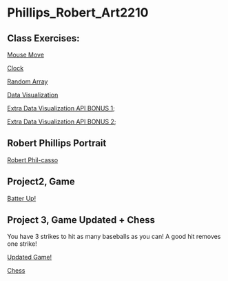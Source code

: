 
# Phillips_Robert_Art2210

## Class Exercises:

[Mouse Move](https://rmphill0210.github.io/Personal/Exercises/Phillips_Robert_Art2210_mouseMove_Fall2019/mouseMove.html)

[Clock](https://rmphill0210.github.io/Personal/Exercises/Phillips_Robert_Art2210_Clock_Fall2019/Clock.html)

[Random Array](https://rmphill0210.github.io/Personal/Exercises/Phillips_Robert_Art2210_randomArray_Fall2019/randomArray.html)

[Data Visualization](https://rmphill0210.github.io/Personal/Exercises/Phillips_Robert_Art2210_json_Fall2019/Nov4.html)

[Extra Data Visualization API BONUS 1](https://rmphill0210.github.io/Personal/Exercises/Phillips_Robert_Art2210_weather_Fall2019/Nov6.html);

[Extra Data Visualization API BONUS 2](https://rmphill0210.github.io/Personal/Exercises/Phillips_Robert_Art2210_ISS_Fall2019/Nov11.html);


## Robert Phillips Portrait

[Robert Phil-casso](https://rmphill0210.github.io/Personal/Projects/Phillips_Robert_ART2210_Self-portrait_Fall2019/Index.html)


## Project2, Game

[Batter Up!](https://rmphill0210.github.io/Personal/Projects/Phillips_Robert_Art2210_Game_Fall2019/Index.html)

<div align=left>

## Project 3, Game Updated + Chess

You have 3 strikes to hit as many baseballs as you can! A good hit removes one strike!

[Updated Game!](https://rmphill0210.github.io/Personal/Projects/Phillips_Robert_Art2210_Game_Fall2019/IndexUpdated.html)

[Chess](https://rmphill0210.github.io/Personal/Projects/Chess/chess.html)